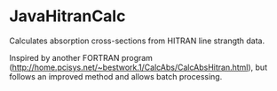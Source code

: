 # JavaHitranCalc
Calculates absorption cross-sections from HITRAN line strangth data.

Inspired by another FORTRAN program (http://home.pcisys.net/~bestwork.1/CalcAbs/CalcAbsHitran.html), but follows an improved method and allows batch processing.
